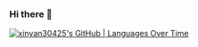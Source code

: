 ### Hi there 👋

<!--
**xinyan30425/xinyan30425** is a ✨ _special_ ✨ repository because its `README.md` (this file) appears on your GitHub profile.

Here are some ideas to get you started:

- 🔭 I’m currently working on ...
- 🌱 I’m currently learning ...
- 👯 I’m looking to collaborate on ...
- 🤔 I’m looking for help with ...
- 💬 Ask me about ...
- 📫 How to reach me: ...
- 😄 Pronouns: ...
- ⚡ Fun fact: ...
-->

[![xinyan30425's GitHub | Languages Over Time](https://stats.quine.sh/xinyan30425/languages-over-time?theme=dark)](https://quine.sh?utm_source=widgets&utm_campaign=xinyan30425)

